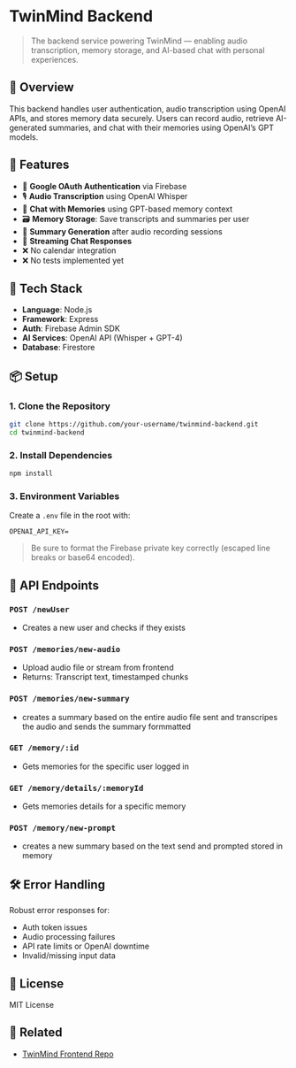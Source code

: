 # TwinMind Backend

> The backend service powering TwinMind — enabling audio transcription, memory storage, and AI-based chat with personal experiences.

## 🧠 Overview

This backend handles user authentication, audio transcription using OpenAI APIs, and stores memory data securely. Users can record audio, retrieve AI-generated summaries, and chat with their memories using OpenAI’s GPT models.

## 🚀 Features

- 🔐 **Google OAuth Authentication** via Firebase
- 🎙️ **Audio Transcription** using OpenAI Whisper
- 🧠 **Chat with Memories** using GPT-based memory context
- 🗃️ **Memory Storage**: Save transcripts and summaries per user
- 📄 **Summary Generation** after audio recording sessions
- 💬 **Streaming Chat Responses**
- ❌ No calendar integration
- ❌ No tests implemented yet

## 🧰 Tech Stack

- **Language**: Node.js
- **Framework**: Express
- **Auth**: Firebase Admin SDK
- **AI Services**: OpenAI API (Whisper + GPT-4)
- **Database**: Firestore

## 📦 Setup

### 1. Clone the Repository

```bash
git clone https://github.com/your-username/twinmind-backend.git
cd twinmind-backend
```

### 2. Install Dependencies

```bash
npm install
```

### 3. Environment Variables

Create a `.env` file in the root with:

```env
OPENAI_API_KEY=
```

> Be sure to format the Firebase private key correctly (escaped line breaks or base64 encoded).

## 🧪 API Endpoints

### `POST /newUser`

- Creates a new user and checks if they exists

### `POST /memories/new-audio`

- Upload audio file or stream from frontend
- Returns: Transcript text, timestamped chunks

### `POST /memories/new-summary`

- creates a summary based on the entire audio file sent and transcripes the audio and sends the summary formmatted

### `GET /memory/:id`

- Gets memories for the specific user logged in

### `GET /memory/details/:memoryId`

- Gets memories details for a specific memory

### `POST /memory/new-prompt`

- creates a new summary based on the text send and prompted stored in memory

## 🛠 Error Handling

Robust error responses for:

- Auth token issues
- Audio processing failures
- API rate limits or OpenAI downtime
- Invalid/missing input data

## 📄 License

MIT License

## 📎 Related

- [TwinMind Frontend Repo](https://github.com/luisarevalo21/twinmind-assignment)
